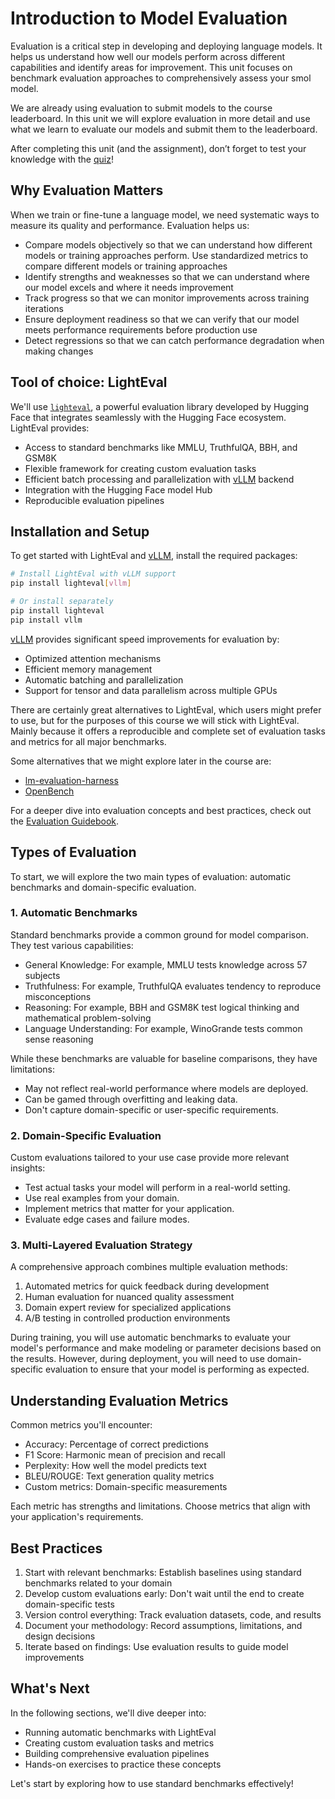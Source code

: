 # Introduction to Model Evaluation

Evaluation is a critical step in developing and deploying language models. It helps us understand how well our models perform across different capabilities and identify areas for improvement. This unit focuses on benchmark evaluation approaches to comprehensively assess your smol model.

<Tip>

We are already using evaluation to submit models to the course leaderboard. In this unit we will explore evaluation in more detail and use what we learn to evaluate our models and submit them to the leaderboard.

After completing this unit (and the assignment), don’t forget to test your knowledge with the [quiz](https://huggingface.co/spaces/smol-course/unit_2_quiz)!

</Tip>

## Why Evaluation Matters

When we train or fine-tune a language model, we need systematic ways to measure its quality and performance. Evaluation helps us:

- Compare models objectively so that we can understand how different models or training approaches perform. Use standardized metrics to compare different models or training approaches
- Identify strengths and weaknesses so that we can understand where our model excels and where it needs improvement
- Track progress so that we can monitor improvements across training iterations
- Ensure deployment readiness so that we can verify that our model meets performance requirements before production use
- Detect regressions so that we can catch performance degradation when making changes

## Tool of choice: LightEval

We'll use [`lighteval`](https://github.com/huggingface/lighteval), a powerful evaluation library developed by Hugging Face that integrates seamlessly with the Hugging Face ecosystem. LightEval provides:

- Access to standard benchmarks like MMLU, TruthfulQA, BBH, and GSM8K
- Flexible framework for creating custom evaluation tasks
- Efficient batch processing and parallelization with [vLLM](https://docs.vllm.ai/en/latest/) backend
- Integration with the Hugging Face model Hub
- Reproducible evaluation pipelines

## Installation and Setup

To get started with LightEval and [vLLM](https://docs.vllm.ai/en/latest/), install the required packages:

```bash
# Install LightEval with vLLM support
pip install lighteval[vllm]

# Or install separately
pip install lighteval
pip install vllm
```

[vLLM](https://docs.vllm.ai/en/latest/) provides significant speed improvements for evaluation by:
- Optimized attention mechanisms
- Efficient memory management
- Automatic batching and parallelization
- Support for tensor and data parallelism across multiple GPUs

<Tip>


There are certainly great alternatives to LightEval, which users might prefer to use, but for the purposes of this course we will stick with LightEval. Mainly because it offers a reproducible and complete set of evaluation tasks and metrics for all major benchmarks. 

Some alternatives that we might explore later in the course are:

- [lm-evaluation-harness](https://github.com/EleutherAI/lm-evaluation-harness)
- [OpenBench](https://github.com/groq/openbench)

</Tip>

For a deeper dive into evaluation concepts and best practices, check out the [Evaluation Guidebook](https://github.com/huggingface/evaluation-guidebook).

## Types of Evaluation

To start, we will explore the two main types of evaluation: automatic benchmarks and domain-specific evaluation.

### 1. Automatic Benchmarks

Standard benchmarks provide a common ground for model comparison. They test various capabilities:

- General Knowledge: For example, MMLU tests knowledge across 57 subjects
- Truthfulness: For example, TruthfulQA evaluates tendency to reproduce misconceptions
- Reasoning: For example, BBH and GSM8K test logical thinking and mathematical problem-solving
- Language Understanding: For example, WinoGrande tests common sense reasoning

While these benchmarks are valuable for baseline comparisons, they have limitations:
- May not reflect real-world performance where models are deployed.
- Can be gamed through overfitting and leaking data.
- Don't capture domain-specific or user-specific requirements.

### 2. Domain-Specific Evaluation

Custom evaluations tailored to your use case provide more relevant insights:

- Test actual tasks your model will perform in a real-world setting.
- Use real examples from your domain.
- Implement metrics that matter for your application.
- Evaluate edge cases and failure modes.

### 3. Multi-Layered Evaluation Strategy

A comprehensive approach combines multiple evaluation methods:

1. Automated metrics for quick feedback during development
2. Human evaluation for nuanced quality assessment
3. Domain expert review for specialized applications
4. A/B testing in controlled production environments

During training, you will use automatic benchmarks to evaluate your model's performance and make modeling or parameter decisions based on the results. However, during deployment, you will need to use domain-specific evaluation to ensure that your model is performing as expected.

## Understanding Evaluation Metrics

Common metrics you'll encounter:

- Accuracy: Percentage of correct predictions
- F1 Score: Harmonic mean of precision and recall
- Perplexity: How well the model predicts text
- BLEU/ROUGE: Text generation quality metrics
- Custom metrics: Domain-specific measurements

Each metric has strengths and limitations. Choose metrics that align with your application's requirements.

## Best Practices

1. Start with relevant benchmarks: Establish baselines using standard benchmarks related to your domain
2. Develop custom evaluations early: Don't wait until the end to create domain-specific tests
3. Version control everything: Track evaluation datasets, code, and results
4. Document your methodology: Record assumptions, limitations, and design decisions
5. Iterate based on findings: Use evaluation results to guide model improvements

## What's Next

In the following sections, we'll dive deeper into:

- Running automatic benchmarks with LightEval
- Creating custom evaluation tasks and metrics
- Building comprehensive evaluation pipelines
- Hands-on exercises to practice these concepts

Let's start by exploring how to use standard benchmarks effectively!
